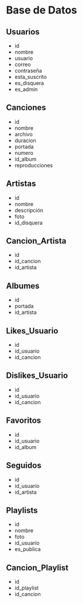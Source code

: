 # Base de Datos

## Usuarios

- id
- nombre
- usuario
- correo
- contraseña
- esta_suscrito
- es_disquera
- es_admin

## Canciones

- id
- nombre
- archivo
- duracion
- portada
- numero
- id_album
- reproducciones

## Artistas

- id
- nombre
- descripción
- foto
- id_disquera

## Cancion_Artista

- id
- id_cancion
- id_artista

## Albumes

- id
- portada
- id_artista

## Likes_Usuario

- id
- id_usuario
- id_cancion

## Dislikes_Usuario

- id
- id_usuario
- id_cancion

## Favoritos

- id
- id_usuario
- id_album

## Seguidos

- id
- id_usuario
- id_artista

## Playlists

- id
- nombre
- foto
- id_usuario
- es_publica

## Cancion_Playlist

- id
- id_playlist
- id_cancion
